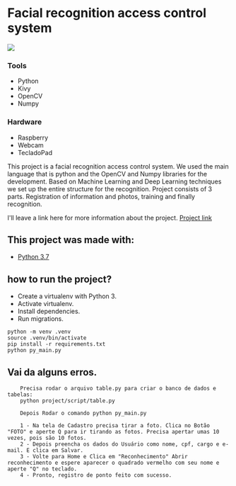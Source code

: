# Facial recognition access control system

<img src="git/demo.jpg?raw=true"/>

### Tools
* Python
* Kivy
* OpenCV
* Numpy 

### Hardware
* Raspberry
* Webcam
* TecladoPad

<p>This project is a facial recognition access control system. We used the main language that is python and the OpenCV and Numpy libraries for the development. Based on Machine Learning and Deep Learning techniques we set up the entire structure for the recognition. Project consists of 3 parts. Registration of information and photos, training and finally recognition.</p>
<p>I'll leave a link here for more information about the project. <a href="https://leticialima.vercel.app/tcc">Project link</a></p>
 
## This project was made with:

* [Python 3.7](https://www.python.org/) 

## how to run the project?

* Create a virtualenv with Python 3.
* Activate virtualenv.
* Install dependencies.
* Run migrations.

```
python -m venv .venv
source .venv/bin/activate
pip install -r requirements.txt
python py_main.py
```

## Vai da alguns erros.
```
    Precisa rodar o arquivo table.py para criar o banco de dados e tabelas: 
    python project/script/table.py

    Depois Rodar o comando python py_main.py

    1 - Na tela de Cadastro precisa tirar a foto. Clica no Botão "FOTO" e aperte Q para ir tirando as fotos. Precisa apertar umas 10 vezes, pois são 10 fotos.
    2 - Depois preencha os dados do Usuário como nome, cpf, cargo e e-mail. E clica em Salvar.
    3 - Volte para Home e Clica em "Reconhecimento" Abrir reconhecimento e espere aparecer o quadrado vermelho com seu nome e aperte "Q" no teclado.
    4 - Pronto, registro de ponto feito com sucesso.
```
